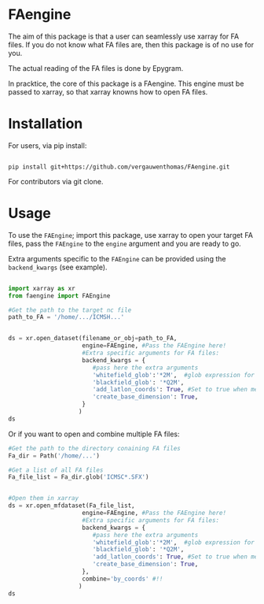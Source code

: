# FAengine

The aim of this package is that a user can seamlessly use xarray for FA files. 
If you do not know what FA files are, then this package is of no use for you.

The actual reading of the FA files is done by Epygram. 

In pracktice, the core of this package is a FAengine. This engine must be passed
to xarray, so that xarray knowns how to open FA files. 



# Installation

For users, via pip install:


```shell

pip install git+https://github.com/vergauwenthomas/FAengine.git

```

For contributors via git clone.


# Usage

To use the `FAEngine`; import this package, use xarray to open your target FA files,
pass the `FAEngine` to the `engine` argument and you are ready to go. 

Extra arguments specific to the `FAEngine` can be provided using the `backend_kwargs` (see example).

```python

import xarray as xr
from faengine import FAEngine

#Get the path to the target nc file
path_to_FA = '/home/.../ICMSH...'


ds = xr.open_dataset(filename_or_obj=path_to_FA,
                     engine=FAEngine, #Pass the FAEngine here! 
                     #Extra specific arguments for FA files:
                     backend_kwargs = {
                        #pass here the extra arguments
                        'whitefield_glob':'*2M',  #glob expression for all targeted fields
                        'blackfield_glob': '*Q2M',
                        'add_latlon_coords': True, #Set to true when mering cycles, typical for NWP
                        'create_base_dimension': True, 
                     } 
                    )
ds

```
Or if you want to open and combine multiple FA files:


```python
#Get the path to the directory conaining FA files
Fa_dir = Path('/home/...')

#Get a list of all FA files
Fa_file_list = Fa_dir.glob('ICMSC*.SFX')


#Open them in xarray
ds = xr.open_mfdataset(Fa_file_list,
                     engine=FAEngine, #Pass the FAEngine here! 
                     #Extra specific arguments for FA files:
                     backend_kwargs = {
                        #pass here the extra arguments
                        'whitefield_glob':'*2M',  #glob expression for all targeted fields
                        'blackfield_glob': '*Q2M',
                        'add_latlon_coords': True, #Set to true when mering cycles, typical for NWP
                        'create_base_dimension': True, 
                     },
                     combine='by_coords' #!!  
                    )
ds

```

